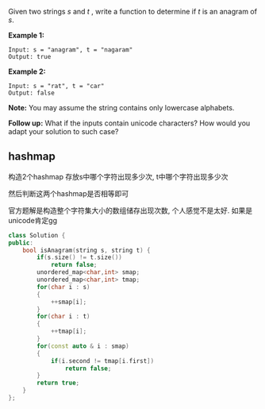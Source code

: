Given two strings *s* and *t* , write a function to determine if *t* is an anagram of *s*.

**Example 1:**

```
Input: s = "anagram", t = "nagaram"
Output: true
```

**Example 2:**

```
Input: s = "rat", t = "car"
Output: false
```

**Note:**
You may assume the string contains only lowercase alphabets.

**Follow up:**
What if the inputs contain unicode characters? How would you adapt your solution to such case?

## hashmap

构造2个hashmap 存放s中哪个字符出现多少次, t中哪个字符出现多少次

然后判断这两个hashmap是否相等即可

官方题解是构造整个字符集大小的数组储存出现次数, 个人感觉不是太好. 如果是unicode肯定gg

```c++
class Solution {
public:
    bool isAnagram(string s, string t) {
        if(s.size() != t.size())
            return false;
        unordered_map<char,int> smap;
        unordered_map<char,int> tmap;
        for(char i : s)
        {
            ++smap[i];
        }
        for(char i : t)
        {
            ++tmap[i];
        }
        for(const auto & i : smap)
        {
            if(i.second != tmap[i.first])
                return false;
        }
        return true;
    }
};
```

